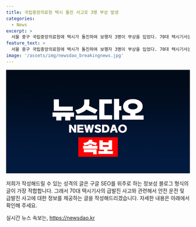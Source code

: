 ```yaml
---
title: 국립중앙의료원 택시 돌진 사고로 3명 부상 발생
categories:
  - News
excerpt: >
  서울 중구 국립중앙의료원에 택시가 돌진하여 보행자 3명이 부상을 입었다. 70대 택시기사는 급발진 주장하며 음주 상태는 아니라고 주장했고, 경찰은 사고 원인을 조사 중이다. 부상자 중 1명이 중상, 2명이 경상을 입은 것으로 전해졌다. 사고의 경위와 정확한 원인에 대한 조사가 진행 중이며, 더팩트는 제보를 기다리고 있다. (150자)
feature_text: >
  서울 중구 국립중앙의료원에 택시가 돌진하여 보행자 3명이 부상을 입었다. 70대 택시기사는 급발진 주장하며 음주 상태는 아니라고 주장했고, 경찰은 사고 원인을 조사 중이다. 부상자 중 1명이 중상, 2명이 경상을 입은 것으로 전해졌다. 사고의 경위와 정확한 원인에 대한 조사가 진행 중이며, 더팩트는 제보를 기다리고 있다. (150자)
image: '/assets/img/newsdao_breakingnews.jpg'
---
```


<p><img src="/assets/img/newsdao_breakingnews.jpg" alt="flaretime 속보" /></p>

<p>저희가 작성해드릴 수 있는 성격의 글은 구글 SEO를 위주로 하는 정보성 블로그 형식의 글이 가장 적합합니다. 그래서 70대 택시기사의 급발진 사고와 관련해서 안전 운전 및 급발진 사고에 대한 정보를 제공하는 글을 작성해드리겠습니다. 자세한 내용은 아래에서 확인해 주세요.</p>
실시간 뉴스 속보는, <a href="https://newsdao.kr" rel="dofollow">https://newsdao.kr</a>


